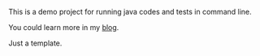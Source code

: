 This is a demo project for running java codes and tests in command line.

You could learn more in my [blog](https://fanyfull.github.io/2023/12/03/how-to-use-maven-to-execute-Java-programs-in-commandline-and-tests).

Just a template.


